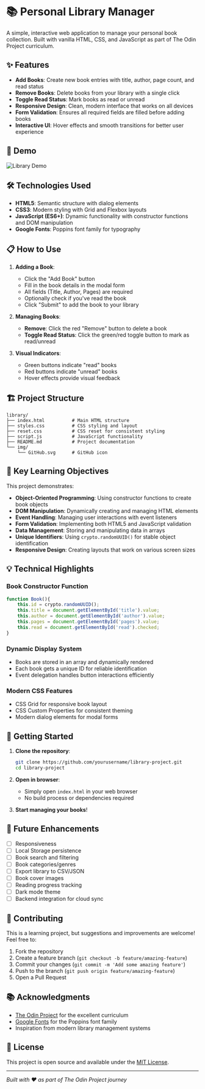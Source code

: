 # 📚 Personal Library Manager

A simple, interactive web application to manage your personal book collection. Built with vanilla HTML, CSS, and JavaScript as part of The Odin Project curriculum.

## ✨ Features

- **Add Books**: Create new book entries with title, author, page count, and read status
- **Remove Books**: Delete books from your library with a single click
- **Toggle Read Status**: Mark books as read or unread
- **Responsive Design**: Clean, modern interface that works on all devices
- **Form Validation**: Ensures all required fields are filled before adding books
- **Interactive UI**: Hover effects and smooth transitions for better user experience

## 🚀 Demo

![Library Demo](https://via.placeholder.com/600x400?text=Library+Demo+Screenshot)

## 🛠️ Technologies Used

- **HTML5**: Semantic structure with dialog elements
- **CSS3**: Modern styling with Grid and Flexbox layouts
- **JavaScript (ES6+)**: Dynamic functionality with constructor functions and DOM manipulation
- **Google Fonts**: Poppins font family for typography

## 📋 How to Use

1. **Adding a Book**:
   - Click the "Add Book" button
   - Fill in the book details in the modal form
   - All fields (Title, Author, Pages) are required
   - Optionally check if you've read the book
   - Click "Submit" to add the book to your library

2. **Managing Books**:
   - **Remove**: Click the red "Remove" button to delete a book
   - **Toggle Read Status**: Click the green/red toggle button to mark as read/unread

3. **Visual Indicators**:
   - Green buttons indicate "read" books
   - Red buttons indicate "unread" books
   - Hover effects provide visual feedback

## 🏗️ Project Structure

```
library/
├── index.html          # Main HTML structure
├── styles.css          # CSS styling and layout
├── reset.css           # CSS reset for consistent styling
├── script.js           # JavaScript functionality
├── README.md           # Project documentation
└── img/
    └── GitHub.svg      # GitHub icon
```

## 🎯 Key Learning Objectives

This project demonstrates:

- **Object-Oriented Programming**: Using constructor functions to create book objects
- **DOM Manipulation**: Dynamically creating and managing HTML elements
- **Event Handling**: Managing user interactions with event listeners
- **Form Validation**: Implementing both HTML5 and JavaScript validation
- **Data Management**: Storing and manipulating data in arrays
- **Unique Identifiers**: Using `crypto.randomUUID()` for stable object identification
- **Responsive Design**: Creating layouts that work on various screen sizes

## 💡 Technical Highlights

### Book Constructor Function
```javascript
function Book(){
    this.id = crypto.randomUUID();
    this.title = document.getElementById('title').value;
    this.author = document.getElementById('author').value;
    this.pages = document.getElementById('pages').value;
    this.read = document.getElementById('read').checked;
}
```

### Dynamic Display System
- Books are stored in an array and dynamically rendered
- Each book gets a unique ID for reliable identification
- Event delegation handles button interactions efficiently

### Modern CSS Features
- CSS Grid for responsive book layout
- CSS Custom Properties for consistent theming
- Modern dialog elements for modal forms

## 🚀 Getting Started

1. **Clone the repository**:
   ```bash
   git clone https://github.com/yourusername/library-project.git
   cd library-project
   ```

2. **Open in browser**:
   - Simply open `index.html` in your web browser
   - No build process or dependencies required

3. **Start managing your books**!

## 🔮 Future Enhancements

- [ ] Responsiveness
- [ ] Local Storage persistence
- [ ] Book search and filtering
- [ ] Book categories/genres
- [ ] Export library to CSV/JSON
- [ ] Book cover images
- [ ] Reading progress tracking
- [ ] Dark mode theme
- [ ] Backend integration for cloud sync

## 🤝 Contributing

This is a learning project, but suggestions and improvements are welcome! Feel free to:

1. Fork the repository
2. Create a feature branch (`git checkout -b feature/amazing-feature`)
3. Commit your changes (`git commit -m 'Add some amazing feature'`)
4. Push to the branch (`git push origin feature/amazing-feature`)
5. Open a Pull Request

## 📚 Acknowledgments

- [The Odin Project](https://www.theodinproject.com/) for the excellent curriculum
- [Google Fonts](https://fonts.google.com/) for the Poppins font family
- Inspiration from modern library management systems

## 📄 License

This project is open source and available under the [MIT License](LICENSE).

---

*Built with ❤️ as part of The Odin Project journey*
